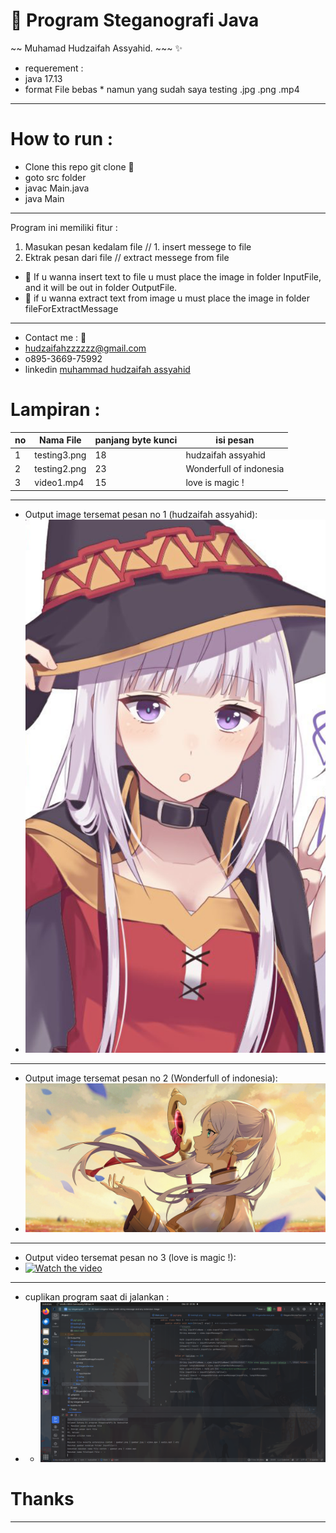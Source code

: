 # 🔖 Program Steganografi Java

~~ Muhamad Hudzaifah Assyahid. ~~~ ✨
- requerement :
- java 17.13
- format File bebas * namun yang sudah saya testing .jpg .png .mp4

___ 
# How to run :
- Clone this repo git clone 🚀
- goto src folder
- javac Main.java
- java Main
- -- 
Program ini memiliki fitur :
1. Masukan pesan kedalam file // 1. insert messege to file
2. Ektrak pesan dari file // extract messege from file

- 🔎  If u wanna insert text to file u must place the image in folder InputFile, and it will be out in folder OutputFile.
- 🔎 if u wanna extract text from image u must place the image in folder fileForExtractMessage

---

- Contact me : 🚀
- hudzaifahzzzzzz@gmail.com
- o895-3669-75992
- linkedin [muhammad hudzaifah assyahid](https://www.linkedin.com/in/hudzaifahassyahid/)


# Lampiran :
| no | Nama File | panjang byte kunci | isi pesan               |
|----|-----------|--------------------|-------------------------|
| 1  | testing3.png | 18                 | hudzaifah assyahid      |
| 2  | testing2.png | 23                 | Wonderfull of indonesia |
|3| video1.mp4 | 15                 | love is magic !          |

---
- Output image tersemat pesan no 1  (hudzaifah assyahid):
- ![Raw File 1](https://github.com/hudzzz01/Steganografi-End-Of-File-Java-Native/blob/master/OutputFile/testing3.png?raw=true)
- --
- Output image tersemat pesan no 2 (Wonderfull of indonesia):
- ![Raw File 2](https://github.com/hudzzz01/Steganografi-End-Of-File-Java-Native/blob/master/OutputFile/testing2.png?raw=true)
- --
- Output video tersemat pesan no 3 (love is magic !):
- [![Watch the video](https://drive.google.com/uc?id=1C-Qka7JEvlcAfi6wMJ_h0xIOgMA_sCu7)](https://drive.google.com/uc?id=1cm7mH3PTkdvH_gd68nsNGZ2i-OFvBopy)
---
- cuplikan program saat di jalankan :
- - ![Screen Shoot](https://github.com/hudzzz01/Steganografi-End-Of-File-Java-Native/blob/master/cuplikan.png?raw=true)

# Thanks
---
